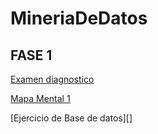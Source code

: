 # MineriaDeDatos


## FASE 1

[Examen diagnostico](https://github.com/LuisaGHerrera/MineriaDeDatos/blob/main/Ex-diagnostico_1794593.pdf)

[Mapa Mental 1](https://github.com/LuisaGHerrera/MineriaDeDatos/blob/main/MapaMental_1_1794593.pdf)

[Ejercicio de Base de datos][]
